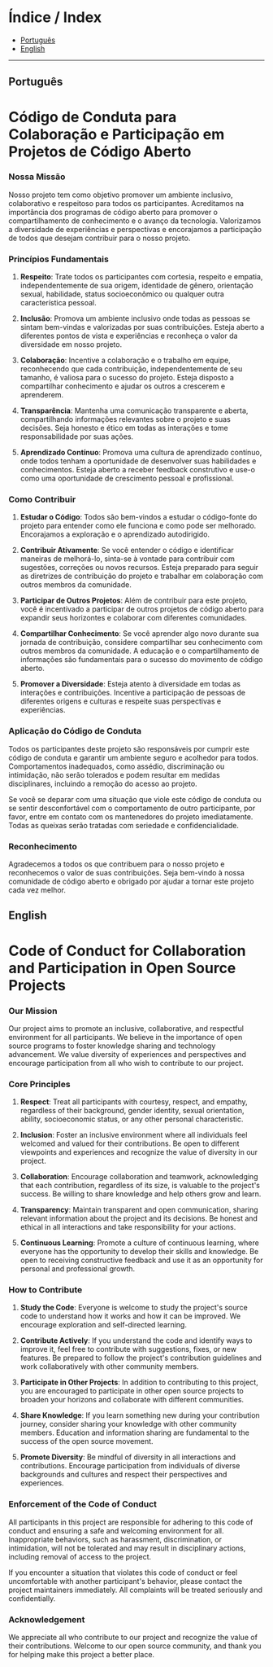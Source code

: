 # Índice / Index

- [Português](#português)
- [English](#english)

---

## Português

# Código de Conduta para Colaboração e Participação em Projetos de Código Aberto

### Nossa Missão

Nosso projeto tem como objetivo promover um ambiente inclusivo, colaborativo e
respeitoso para todos os participantes. Acreditamos na importância dos programas
de código aberto para promover o compartilhamento de conhecimento e o avanço da
tecnologia. Valorizamos a diversidade de experiências e perspectivas e
encorajamos a participação de todos que desejam contribuir para o nosso
projeto.

### Princípios Fundamentais

1. **Respeito**: Trate todos os participantes com cortesia, respeito e empatia,
independentemente de sua origem, identidade de gênero, orientação sexual,
habilidade, status socioeconômico ou qualquer outra característica pessoal.

2. **Inclusão**: Promova um ambiente inclusivo onde todas as pessoas se sintam
bem-vindas e valorizadas por suas contribuições. Esteja aberto a diferentes
pontos de vista e experiências e reconheça o valor da diversidade em nosso
projeto.

3. **Colaboração**: Incentive a colaboração e o trabalho em equipe, reconhecendo
que cada contribuição, independentemente de seu tamanho, é valiosa para o
sucesso do projeto. Esteja disposto a compartilhar conhecimento e ajudar os
outros a crescerem e aprenderem.

4. **Transparência**: Mantenha uma comunicação transparente e aberta,
compartilhando informações relevantes sobre o projeto e suas decisões. Seja
honesto e ético em todas as interações e tome responsabilidade por suas ações.

5. **Aprendizado Contínuo**: Promova uma cultura de aprendizado contínuo, onde
todos tenham a oportunidade de desenvolver suas habilidades e conhecimentos.
Esteja aberto a receber feedback construtivo e use-o como uma oportunidade de
crescimento pessoal e profissional.

### Como Contribuir

1. **Estudar o Código**: Todos são bem-vindos a estudar o código-fonte do
projeto para entender como ele funciona e como pode ser melhorado. Encorajamos
a exploração e o aprendizado autodirigido.

2. **Contribuir Ativamente**: Se você entender o código e identificar maneiras de
melhorá-lo, sinta-se à vontade para contribuir com sugestões, correções ou novos
recursos. Esteja preparado para seguir as diretrizes de contribuição do projeto
e trabalhar em colaboração com outros membros da comunidade.

3. **Participar de Outros Projetos**: Além de contribuir para este projeto, você é
incentivado a participar de outros projetos de código aberto para expandir seus
horizontes e colaborar com diferentes comunidades.

4. **Compartilhar Conhecimento**: Se você aprender algo novo durante sua jornada
de contribuição, considere compartilhar seu conhecimento com outros membros da
comunidade. A educação e o compartilhamento de informações são fundamentais
para o sucesso do movimento de código aberto.

5. **Promover a Diversidade**: Esteja atento à diversidade em todas as interações
e contribuições. Incentive a participação de pessoas de diferentes origens e
culturas e respeite suas perspectivas e experiências.

### Aplicação do Código de Conduta

Todos os participantes deste projeto são responsáveis por cumprir este código
de conduta e garantir um ambiente seguro e acolhedor para todos. Comportamentos
inadequados, como assédio, discriminação ou intimidação, não serão tolerados e
podem resultar em medidas disciplinares, incluindo a remoção do acesso ao
projeto.

Se você se deparar com uma situação que viole este código de conduta ou se
sentir desconfortável com o comportamento de outro participante, por favor,
entre em contato com os mantenedores do projeto imediatamente. Todas as queixas
serão tratadas com seriedade e confidencialidade.

### Reconhecimento

Agradecemos a todos os que contribuem para o nosso projeto e reconhecemos o
valor de suas contribuições. Seja bem-vindo à nossa comunidade de código aberto
e obrigado por ajudar a tornar este projeto cada vez melhor.

## English

# Code of Conduct for Collaboration and Participation in Open Source Projects

### Our Mission

Our project aims to promote an inclusive, collaborative, and respectful
environment for all participants. We believe in the importance of open source
programs to foster knowledge sharing and technology advancement. We value
diversity of experiences and perspectives and encourage participation from all
who wish to contribute to our project.

### Core Principles

1. **Respect**: Treat all participants with courtesy, respect, and empathy,
regardless of their background, gender identity, sexual orientation, ability,
socioeconomic status, or any other personal characteristic.

2. **Inclusion**: Foster an inclusive environment where all individuals feel
welcomed and valued for their contributions. Be open to different viewpoints
and experiences and recognize the value of diversity in our project.

3. **Collaboration**: Encourage collaboration and teamwork, acknowledging that
each contribution, regardless of its size, is valuable to the project's
success. Be willing to share knowledge and help others grow and learn.

4. **Transparency**: Maintain transparent and open communication, sharing
relevant information about the project and its decisions. Be honest and ethical
in all interactions and take responsibility for your actions.

5. **Continuous Learning**: Promote a culture of continuous learning, where
everyone has the opportunity to develop their skills and knowledge. Be open to
receiving constructive feedback and use it as an opportunity for personal and
professional growth.

### How to Contribute

1. **Study the Code**: Everyone is welcome to study the project's source code to
understand how it works and how it can be improved. We encourage exploration and
self-directed learning.

2. **Contribute Actively**: If you understand the code and identify ways to
improve it, feel free to contribute with suggestions, fixes, or new features.
Be prepared to follow the project's contribution guidelines and work
collaboratively with other community members.

3. **Participate in Other Projects**: In addition to contributing to this
project, you are encouraged to participate in other open source projects to
broaden your horizons and collaborate with different communities.

4. **Share Knowledge**: If you learn something new during your contribution
journey, consider sharing your knowledge with other community members. Education
and information sharing are fundamental to the success of the open source
movement.

5. **Promote Diversity**: Be mindful of diversity in all interactions and
contributions. Encourage participation from individuals of diverse backgrounds
and cultures and respect their perspectives and experiences.

### Enforcement of the Code of Conduct

All participants in this project are responsible for adhering to this code of
conduct and ensuring a safe and welcoming environment for all. Inappropriate
behaviors, such as harassment, discrimination, or intimidation, will not be
tolerated and may result in disciplinary actions, including removal of access
to the project.

If you encounter a situation that violates this code of conduct or feel
uncomfortable with another participant's behavior, please contact the project
maintainers immediately. All complaints will be treated seriously and
confidentially.

### Acknowledgement

We appreciate all who contribute to our project and recognize the value of
their contributions. Welcome to our open source community, and thank you for
helping make this project a better place.

